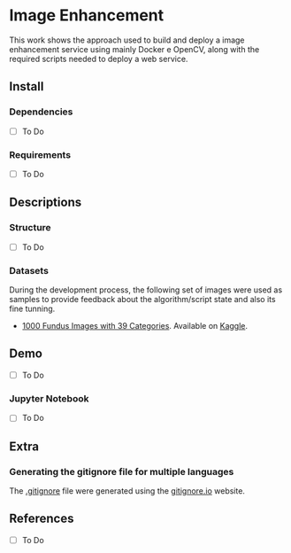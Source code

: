 # Image Enhancement
This work shows the approach used to build and deploy a image enhancement service using mainly Docker e OpenCV, along with the required scripts needed to deploy a web service.

## Install

### Dependencies

- [ ] To Do

### Requirements

- [ ] To Do

## Descriptions

### Structure

- [ ] To Do

### Datasets
During the development process, the following set of images were used as samples to provide feedback about the algorithm/script state and also its fine tunning.

- [1000 Fundus Images with 39 Categories](https://www.kaggle.com/linchundan/fundusimage1000). Available on [Kaggle](https://www.kaggle.com/).

## Demo

- [ ] To Do

### Jupyter Notebook

- [ ] To Do

## Extra

### Generating the gitignore file for multiple languages

The [.gitignore](.gitignore) file were generated using the [gitignore.io](https://www.gitignore.io/) website.

## References

- [ ] To Do
